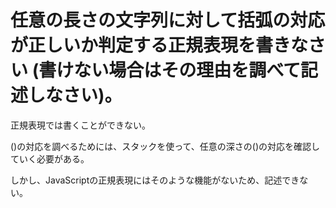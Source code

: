# 任意の長さの文字列に対して括弧の対応が正しいか判定する正規表現を書きなさい (書けない場合はその理由を調べて記述しなさい)。

正規表現では書くことができない。

()の対応を調べるためには、スタックを使って、任意の深さの()の対応を確認していく必要がある。

しかし、JavaScriptの正規表現にはそのような機能がないため、記述できない。